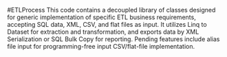 #ETLProcess
This code contains a decoupled library of classes designed for generic implementation of specific ETL business requirements, accepting SQL data, XML, CSV, and flat files as input.
It utilizes Linq to Dataset for extraction and transformation, and exports data by XML Serialization or SQL Bulk Copy for reporting.
Pending features include alias file input for programming-free input CSV/flat-file implementation.
